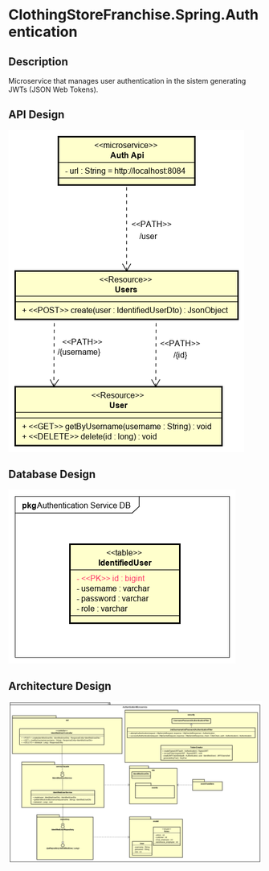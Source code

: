 # ClothingStoreFranchise.Spring.Authentication

**Description**
----------------

Microservice that manages user authentication in the sistem generating JWTs (JSON Web Tokens).

**API Design**
----------------

![apiDesign](https://github.com/ClothingStoreFranchise/ClothingStoreFranchise.Spring.Authentication/blob/develop/figures/authApi.png)

**Database Design**
----------------

![databaseDesign](https://github.com/ClothingStoreFranchise/ClothingStoreFranchise.Spring.Authentication/blob/develop/figures/AuthenticationDB.png)


**Architecture Design**
----------------

![architectureDesign](https://github.com/ClothingStoreFranchise/ClothingStoreFranchise.Spring.Authentication/blob/develop/figures/AuthComponent.png)